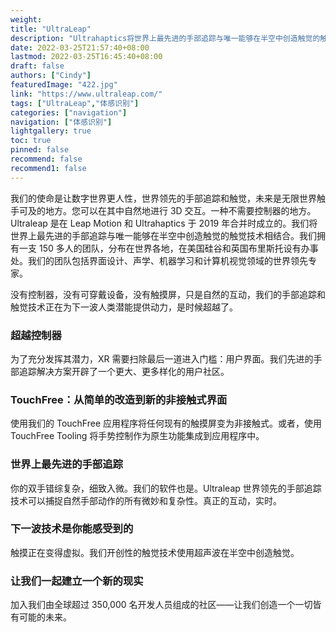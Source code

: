 ```yaml
---
weight: 
title: "UltraLeap"
description: "Ultrahaptics将世界上最先进的手部追踪与唯一能够在半空中创造触觉的触觉技术相结合。."
date: 2022-03-25T21:57:40+08:00
lastmod: 2022-03-25T16:45:40+08:00
draft: false
authors: ["Cindy"]
featuredImage: "422.jpg"
link: "https://www.ultraleap.com/"
tags: ["UltraLeap","体感识别"]
categories: ["navigation"]
navigation: ["体感识别"]
lightgallery: true
toc: true
pinned: false
recommend: false
recommend1: false
---
```

我们的使命是让数字世界更人性，世界领先的手部追踪和触觉，未来是无限世界触手可及的地方。您可以在其中自然地进行 3D 交互。一种不需要控制器的地方。Ultraleap 是在 Leap Motion 和 Ultrahaptics 于 2019 年合并时成立的。我们将世界上最先进的手部追踪与唯一能够在半空中创造触觉的触觉技术相结合。我们拥有一支 150 多人的团队，分布在世界各地，在美国硅谷和英国布里斯托设有办事处。我们的团队包括界面设计、声学、机器学习和计算机视觉领域的世界领先专家。

没有控制器，没有可穿戴设备，没有触摸屏，只是自然的互动，我们的手部追踪和触觉技术正在为下一波人类潜能提供动力，是时候超越了。

### 超越控制器

为了充分发挥其潜力，XR 需要扫除最后一道进入门槛：用户界面。我们先进的手部追踪解决方案开辟了一个更大、更多样化的用户社区。  

### TouchFree：从简单的改造到新的非接触式界面

使用我们的 TouchFree 应用程序将任何现有的触摸屏变为非接触式。或者，使用 TouchFree Tooling 将手势控制作为原生功能集成到应用程序中。

### 世界上最先进的手部追踪

你的双手错综复杂，细致入微。我们的软件也是。Ultraleap 世界领先的手部追踪技术可以捕捉自然手部动作的所有微妙和复杂性。真正的互动，实时。

### 下一波技术是你能感受到的

触摸正在变得虚拟。我们开创性的触觉技术使用超声波在半空中创造触觉。

### 让我们一起建立一个新的现实

加入我们由全球超过 350,000 名开发人员组成的社区——让我们创造一个一切皆有可能的未来。